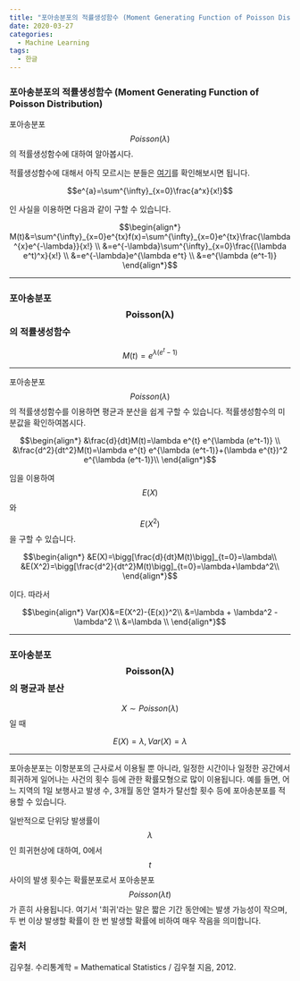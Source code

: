 ```yaml
---
title: "포아송분포의 적률생성함수 (Moment Generating Function of Poisson Distribution)"
date: 2020-03-27
categories:
  - Machine Learning
tags:
  - 한글
---
```

### 포아송분포의 적률생성함수 (Moment Generating Function of Poisson Distribution)

포아송분포 $$Poisson(\lambda)$$의 적률생성함수에 대하여 알아봅시다.

적률생성함수에 대해서 아직 모르시는 분들은 [여기]를 확인해보시면 됩니다.

[여기]: https://seungwooham.github.io/%ED%86%B5%EA%B3%84/%EC%A0%81%EB%A5%A0%EC%83%9D%EC%84%B1%ED%95%A8%EC%88%98_Moment_Generating_Function/

$$e^{a}=\sum^{\infty}_{x=0}\frac{a^x}{x!}$$

인 사실을 이용하면 다음과 같이 구할 수 있습니다.

$$\begin{align*}
M(t)&=\sum^{\infty}_{x=0}e^{tx}f(x)=\sum^{\infty}_{x=0}e^{tx}\frac{\lambda^{x}e^{-\lambda}}{x!} \\
&=e^{-\lambda}\sum^{\infty}_{x=0}\frac{(\lambda e^t)^x}{x!} \\
&=e^{-\lambda}e^{\lambda e^t} \\
&=e^{\lambda (e^t-1)}
\end{align*}$$

---
### 포아송분포 $$\mathbf{Poisson(\lambda)}$$의 적률생성함수
$$M(t)=e^{\lambda (e^t-1)}$$

---

포아송분포 $$Poisson(\lambda)$$의 적률생성함수를 이용하면 평균과 분산을 쉽게 구할 수 있습니다. 적률생성함수의 미분값을 확인하여봅시다.

$$\begin{align*}
&\frac{d}{dt}M(t)=\lambda e^{t} e^{\lambda (e^t-1)} \\
&\frac{d^2}{dt^2}M(t)=\lambda e^{t} e^{\lambda (e^t-1)}+(\lambda e^{t})^2 e^{\lambda (e^t-1)}\\
\end{align*}$$

임을 이용하여 $$E(X)$$와 $$E(X^2)$$을 구할 수 있습니다.

$$\begin{align*}
&E(X)=\bigg[\frac{d}{dt}M(t)\bigg]_{t=0}=\lambda\\
&E(X^2)=\bigg[\frac{d^2}{dt^2}M(t)\bigg]_{t=0}=\lambda+\lambda^2\\
\end{align*}$$

이다. 따라서

$$\begin{align*}
Var(X)&=E(X^2)-{E(x)}^2\\
&=\lambda + \lambda^2 - \lambda^2 \\
&=\lambda \\
\end{align*}$$

---
### 포아송분포 $$\mathbf{Poisson(\lambda)}$$의 평균과 분산
$$X \sim Poisson(\lambda)$$일 때

$$E(X)=\lambda, Var(X)=\lambda$$

---

포아송분포는 이항분포의 근사로서 이용될 뿐 아니라, 일정한 시간이나 일정한 공간에서 희귀하게 일어나는 사건의 횟수 등에 관한 확률모형으로 많이 이용됩니다. 예를 들면, 어느 지역의 1일 보행사고 발생 수, 3개월 동안 열차가 탈선할 횟수 등에 포아송분포를 적용할 수 있습니다.

일반적으로 단위당 발생률이 $$\lambda$$인 희귀현상에 대하여, 0에서 $$t$$ 사이의 발생 횟수는 확률분포로서 포아송분포 $$Poisson(\lambda t)$$가 흔히 사용됩니다. 여기서 '희귀'라는 말은 짧은 기간 동안에는 발생 가능성이 작으며, 두 번 이상 발생할 확률이 한 번 발생할 확률에 비하여 매우 작음을 의미합니다.

### 출처
김우철. 수리통계학 = Mathematical Statistics / 김우철 지음, 2012.

<!-- <script type="text/javascript" async
src="https://cdn.mathjax.org/mathjax/latest/MathJax.js?config=TeX-MML-AM_CHTML"> -->